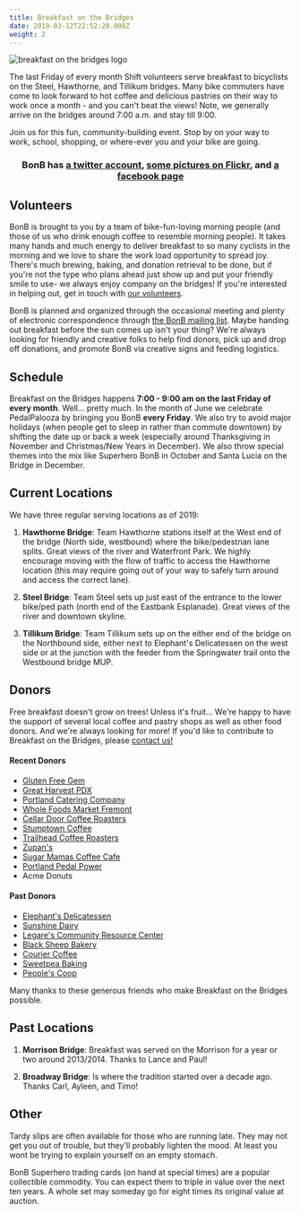 ```yaml
---
title: Breakfast on the Bridges
date: 2019-03-12T22:52:28.000Z
weight: 2
---
```


<img src=/images/BonB_header.jpg align=center alt="breakfast on the bridges logo">


The last Friday of every month Shift volunteers serve breakfast to bicyclists on the Steel, Hawthorne, and Tillikum bridges. Many bike commuters have come to look forward to hot coffee and delicious pastries on their way to work once a month - and you can't beat the views! Note, we generally arrive on the bridges around 7:00 a.m. and stay till 9:00. 

Join us for this fun, community-building event. Stop by on your way to work, school, shopping, or where-ever you and your bike are going.


### <center> BonB has [a twitter account](https://twitter.com/bonbpdx), [some pictures on Flickr](http://flickr.com/photos/tags/bonb/), and [a facebook page](https://www.facebook.com/bonbpdx/)</center>


## Volunteers

BonB is brought to you by a team of bike-fun-loving morning people (and those of us who drink enough coffee to resemble morning people). It takes many hands and much energy to deliver breakfast to so many cyclists in the morning and we love to share the work load opportunity to spread joy. There's much brewing, baking, and donation retrieval to be done, but if you're not the type who plans ahead just show up and put your friendly smile to use- we always enjoy company on the bridges! If you're interested in helping out, get in touch with [our volunteers](mailto:bonb@lists.riseup.net).

BonB is planned and organized through the occasional meeting and plenty of electronic correspondence through [the BonB mailing list](https://lists.riseup.net/www/info/bonb). Maybe handing out breakfast before the sun comes up isn't your thing? We're always looking for friendly and creative folks to help find donors, pick up and drop off donations, and promote BonB via creative signs and feeding logistics.


## Schedule

Breakfast on the Bridges happens **7:00 - 9:00 am on the last Friday of every month**. Well... pretty much. In the month of June we celebrate PedalPalooza by bringing you BonB **every Friday**. We also try to avoid major holidays (when people get to sleep in rather than commute downtown) by shifting the date up or back a week (especially around Thanksgiving in November and Christmas/New Years in December). We also throw special themes into the mix like Superhero BonB in October and Santa Lucia on the Bridge in December.

## Current Locations

We have three regular serving locations as of 2019:

1. **Hawthorne Bridge**: Team Hawthorne stations itself at the West end of the bridge (North side, westbound) where the bike/pedestrian lane splits. Great views of the river and Waterfront Park. We highly encourage moving with the flow of traffic to access the Hawthorne location (this may require going out of your way to safely turn around and access the correct lane). 

2. **Steel Bridge**: Team Steel sets up just east of the entrance to the lower bike/ped path (north end of the Eastbank Esplanade). Great views of the river and downtown skyline. 

3. **Tillikum Bridge**:  Team Tillikum sets up on the either end of the bridge on the Northbound side, either next to Elephant's Delicatessen on the west side or at the junction with the feeder from the Springwater trail onto the Westbound bridge MUP.

## Donors

Free breakfast doesn't grow on trees! Unless it's fruit... We're happy to have the support of several local coffee and pastry shops as well as other food donors. And we're always looking for more! If you'd like to contribute to Breakfast on the Bridges, please [contact us!](mailto:bonb@lists.riseup.net)

#### Recent Donors
- [Gluten Free Gem](http://www.glutenfreegem.com/)
- [Great Harvest PDX](http://greatharvestportland.com/)
- [Portland Catering Company](http://portlandcateringcompany.com/)
- [Whole Foods Market Fremont](http://wholefoodsmarket.com/stores/fremont/)
- [Cellar Door Coffee Roasters](http://www.cellardoorcoffee.com/)
- [Stumptown Coffee](http://www.stumptowncoffee.com)
- [Trailhead Coffee Roasters](http://www.trailheadcoffeeroasters.com/)
- [Zupan's](http://zupans.com/) 
- [Sugar Mamas Coffee Cafe](http://www.facebook.com/pages/Sugar-Mamas-Coffee-Cafe/195305340364/)
- [Portland Pedal Power](http://www.portlandpedalpower.com/about)
- Acme Donuts

#### Past Donors

- [ Elephant's Delicatessen](http://www.elephantsdeli.com/)
- [ Sunshine Dairy](http://www.sunshinedairyfoods.com/)
- [ Legare's Community Resource Center](http://legares.blogspot.com/)
- [ Black Sheep Bakery](http://www.blacksheepbakery.com/)
- [ Courier Coffee](http://www.couriercoffeeroasters.com/)
- [ Sweetpea Baking](http://www.sweetpeabaking.com/)
- [ People's Coop](http://www.peoples.coop/)

Many thanks to these generous friends who make Breakfast on the Bridges possible.


## Past Locations

1. **Morrison Bridge**: Breakfast was served on the Morrison for a year or two around 2013/2014.  Thanks to Lance and Paul!

2. **Broadway Bridge**: Is where the tradition started over a decade ago.  Thanks Carl, Ayleen, and Timo!


## Other

Tardy slips are often available for those who are running late. They may not get you out of trouble, but they'll probably lighten the mood. At least you wont be trying to explain yourself on an empty stomach. 

BonB Superhero trading cards (on hand at special times) are a popular collectible commodity. You can expect them to triple in value over the next ten years. A whole set may someday go for eight times its original value at auction.



